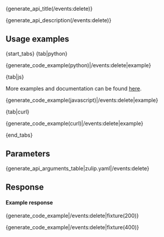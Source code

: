 {generate_api_title(/events:delete)}

{generate_api_description(/events:delete)}

## Usage examples

{start_tabs}
{tab|python}

{generate_code_example(python)|/events:delete|example}

{tab|js}

More examples and documentation can be found [here](https://github.com/zulip/zulip-js).

{generate_code_example(javascript)|/events:delete|example}

{tab|curl}

{generate_code_example(curl)|/events:delete|example}

{end_tabs}

## Parameters

{generate_api_arguments_table|zulip.yaml|/events:delete}

## Response

#### Example response

{generate_code_example|/events:delete|fixture(200)}

{generate_code_example|/events:delete|fixture(400)}
